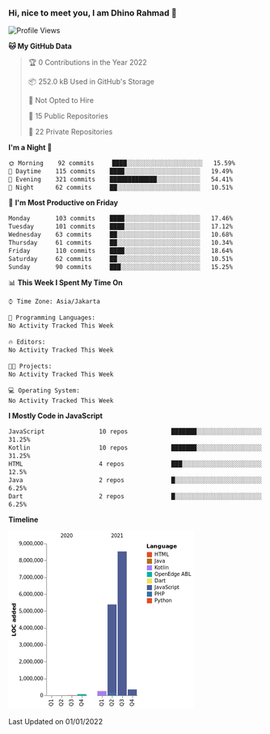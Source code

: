 ### Hi, nice to meet you, I am Dhino Rahmad 👋
<!--START_SECTION:waka-->
![Profile Views](http://img.shields.io/badge/Profile%20Views-0-blue)

**🐱 My GitHub Data** 

> 🏆 0 Contributions in the Year 2022
 > 
> 📦 252.0 kB Used in GitHub's Storage 
 > 
> 🚫 Not Opted to Hire
 > 
> 📜 15 Public Repositories 
 > 
> 🔑 22 Private Repositories  
 > 
**I'm a Night 🦉** 

```text
🌞 Morning    92 commits     ████░░░░░░░░░░░░░░░░░░░░░   15.59% 
🌆 Daytime    115 commits    ████░░░░░░░░░░░░░░░░░░░░░   19.49% 
🌃 Evening    321 commits    █████████████░░░░░░░░░░░░   54.41% 
🌙 Night      62 commits     ██░░░░░░░░░░░░░░░░░░░░░░░   10.51%

```
📅 **I'm Most Productive on Friday** 

```text
Monday       103 commits    ████░░░░░░░░░░░░░░░░░░░░░   17.46% 
Tuesday      101 commits    ████░░░░░░░░░░░░░░░░░░░░░   17.12% 
Wednesday    63 commits     ██░░░░░░░░░░░░░░░░░░░░░░░   10.68% 
Thursday     61 commits     ██░░░░░░░░░░░░░░░░░░░░░░░   10.34% 
Friday       110 commits    ████░░░░░░░░░░░░░░░░░░░░░   18.64% 
Saturday     62 commits     ██░░░░░░░░░░░░░░░░░░░░░░░   10.51% 
Sunday       90 commits     ███░░░░░░░░░░░░░░░░░░░░░░   15.25%

```


📊 **This Week I Spent My Time On** 

```text
⌚︎ Time Zone: Asia/Jakarta

💬 Programming Languages: 
No Activity Tracked This Week

🔥 Editors: 
No Activity Tracked This Week

🐱‍💻 Projects: 
No Activity Tracked This Week

💻 Operating System: 
No Activity Tracked This Week

```

**I Mostly Code in JavaScript** 

```text
JavaScript               10 repos            ███████░░░░░░░░░░░░░░░░░░   31.25% 
Kotlin                   10 repos            ███████░░░░░░░░░░░░░░░░░░   31.25% 
HTML                     4 repos             ███░░░░░░░░░░░░░░░░░░░░░░   12.5% 
Java                     2 repos             █░░░░░░░░░░░░░░░░░░░░░░░░   6.25% 
Dart                     2 repos             █░░░░░░░░░░░░░░░░░░░░░░░░   6.25%

```


**Timeline**

![Chart not found](https://raw.githubusercontent.com/Dhino12/Dhino12/master/charts/bar_graph.png) 


 Last Updated on 01/01/2022
<!--END_SECTION:waka-->
 

